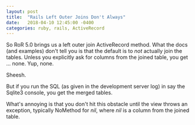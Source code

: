 ```yaml
---
layout: post
title:  "Rails Left Outer Joins Don't Always"
date:   2018-04-10 12:45:00 -0400
categories: ruby, rails, ActiveRecord
---
```

So RoR 5.0 brings us a left outer join ActiveRecord method.  What the docs (and examples) don't tell you is that the default is to *not* actually join the tables.  Unless you explicitly ask for columns from the joined table, you get ... none.  Yup, none.

Sheesh.

But if you run the SQL (as given in the development server log) in say the Sqlite3 console, you get the merged tables.

What's annoying is that you don't hit this obstacle until the view throws an exception, typically NoMethod for *nil*, where *nil* is a column from the joined table.
